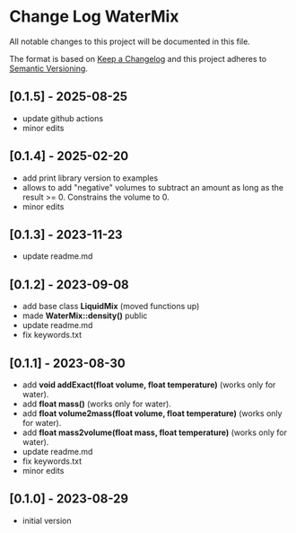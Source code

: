 # Change Log WaterMix

All notable changes to this project will be documented in this file.

The format is based on [Keep a Changelog](http://keepachangelog.com/)
and this project adheres to [Semantic Versioning](http://semver.org/).


## [0.1.5] - 2025-08-25
- update github actions
- minor edits

## [0.1.4] - 2025-02-20
- add print library version to examples
- allows to add "negative" volumes to subtract an amount
  as long as the result >= 0. Constrains the volume to 0.
- minor edits

## [0.1.3] - 2023-11-23
- update readme.md

## [0.1.2] - 2023-09-08
- add base class **LiquidMix** (moved functions up)
- made **WaterMix::density()** public
- update readme.md
- fix keywords.txt

## [0.1.1] - 2023-08-30
- add **void addExact(float volume, float temperature)** (works only for water).
- add **float mass()** (works only for water).
- add **float volume2mass(float volume, float temperature)** (works only for water).
- add **float mass2volume(float mass, float temperature)** (works only for water).
- update readme.md
- fix keywords.txt
- minor edits

## [0.1.0] - 2023-08-29
- initial version

